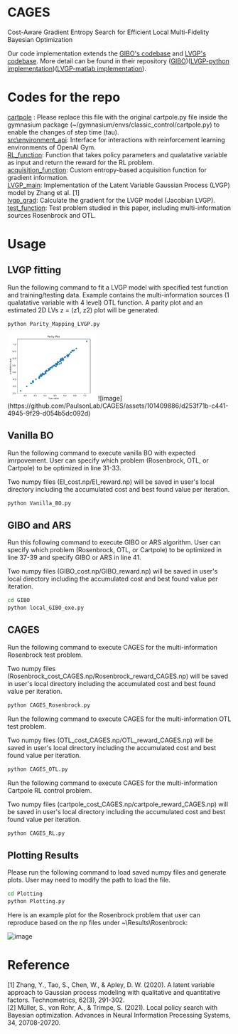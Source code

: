 # CAGES
Cost-Aware Gradient Entropy Search for Efficient Local
Multi-Fidelity Bayesian Optimization

Our code implementation extends the [GIBO's codebase](https://arxiv.org/abs/2106.11899) and [LVGP's codebase](https://arxiv.org/abs/1806.07504). More detail can be found in their repository ([GIBO](https://github.com/sarmueller/gibo/tree/main))([LVGP-python implementation](https://github.com/balaranjan/LVGP/tree/main))([LVGP-matlab implementation](https://doi.org/10.1080/00401706.2019.1638834)).

# Codes for the repo
[cartpole](https://github.com/PaulsonLab/CAGES/blob/1c9525c7246ac3c7511f79fa02d784f689c59aed/cartpole.py) : Please replace this file with the original cartpole.py file inside the gymnasium package (~/gymnasium/envs/classic_control/cartpole.py) to enable the changes of step time (tau).\
[src\environment_api](https://github.com/PaulsonLab/CAGES/blob/48ca4862a56500a48b9537c3e8df5c0817c4a78e/src/environment_api.py): Interface for interactions with reinforcement learning environments of OpenAI Gym.\
[RL_function](https://github.com/PaulsonLab/CAGES/blob/17c76eec1deb53155084a1522d5428578c45aabc/RL_function.py): Function that takes policy parameters and qualatative variable as input and return the reward for the RL problem.\
[acquisition_function](https://github.com/PaulsonLab/CAGES/blob/ffcbda478eebcaa821d21dd29a04d67ec764e90a/acquisition_function.py): Custom entropy-based acquisition function for gradient information.\
[LVGP_main](https://github.com/PaulsonLab/CAGES/blob/c2f5c788b85fa01396006f92afe6f9e294b05673/LVGP_main.py): Implementation of the Latent Variable Gaussian Process (LVGP) model by Zhang et al. [1]\
[lvgp_grad](https://github.com/PaulsonLab/CAGES/blob/78f5b22ffd23f0b5c59f799662560d22df0bae9f/lvgp_grad.py): Calculate the gradient for the LVGP model (Jacobian LVGP).
[test_function](https://github.com/PaulsonLab/CAGES/blob/96d4cb9009895b2f90c90823bb91f333cebe4880/test_function.py): Test problem studied in this paper, including multi-information sources Rosenbrock and OTL.

# Usage
LVGP fitting
------------------------------
Run the following command to fit a LVGP model with specified test function and training/testing data. Example contains the multi-information sources (1 qualatative variable with 4 level) OTL function.
A parity plot and an estimated 2D LVs z = (z1, z2) plot will be generated. 
```sh
python Parity_Mapping_LVGP.py
```
<img src='figure/parity.png' width='200'>
![image](https://github.com/PaulsonLab/CAGES/assets/101409886/d253f71b-c441-4945-9f29-d054b5dc092d)

Vanilla BO
------------------------------
Run the following command to execute vanilla BO with expected imrpovement. User can specify which problem (Rosenbrock, OTL, or Cartpole) to be optimized in line 31-33.

Two numpy files (EI_cost.np/EI_reward.np) will be saved in user's local directory including the accumulated cost and best found value per iteration.
```sh
python Vanilla_BO.py
```

GIBO and ARS
------------------------------
Run this following command to execute GIBO or ARS algorithm. User can specify which problem (Rosenbrock, OTL, or Cartpole) to be optimized in line 37-39 and specify GIBO or ARS in line 41.

Two numpy files (GIBO_cost.np/GIBO_reward.np) will be saved in user's local directory including the accumulated cost and best found value per iteration.
```sh
cd GIBO
python local_GIBO_exe.py
```

CAGES
------------------------------
Run the following command to execute CAGES for the multi-information Rosenbrock test problem.

Two numpy files (Rosenbrock_cost_CAGES.np/Rosenbrock_reward_CAGES.np) will be saved in user's local directory including the accumulated cost and best found value per iteration.

```sh
python CAGES_Rosenbrock.py
```

Run the following command to execute CAGES for the multi-information OTL test problem.

Two numpy files (OTL_cost_CAGES.np/OTL_reward_CAGES.np) will be saved in user's local directory including the accumulated cost and best found value per iteration.

```sh
python CAGES_OTL.py
```

Run the following command to execute CAGES for the multi-information Cartpole RL control problem.

Two numpy files (cartpole_cost_CAGES.np/cartpole_reward_CAGES.np) will be saved in user's local directory including the accumulated cost and best found value per iteration.

```sh
python CAGES_RL.py
```

Plotting Results
------------------------------
Please run the following command to load saved numpy files and generate plots. User may need to modify the path to load the file.
```sh
cd Plotting
python Plotting.py
```
Here is an example plot for the Rosenbrock problem that user can reproduce based on the np files under ~\Results\Rosenbrock:

![image](https://github.com/PaulsonLab/CAGES/assets/101409886/aa7c160a-8474-47c5-9e2f-589516dba528)

# Reference
[1] Zhang, Y., Tao, S., Chen, W., & Apley, D. W. (2020). A latent variable approach to Gaussian process modeling with qualitative and quantitative factors. Technometrics, 62(3), 291-302.\
[2] Müller, S., von Rohr, A., & Trimpe, S. (2021). Local policy search with Bayesian optimization. Advances in Neural Information Processing Systems, 34, 20708-20720.

